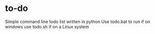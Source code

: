 # to-do
Simple command line todo list written in python
Use todo.bat to run if on windows
use todo.sh if on a Linux system
